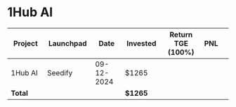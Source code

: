 # 1Hub AI



<table data-full-width="true"><thead><tr><th width="152">Project</th><th width="138">Launchpad</th><th width="132">Date</th><th width="133">Invested</th><th width="176">Return TGE (100%)</th><th>PNL</th><th></th></tr></thead><tbody><tr><td>1Hub AI</td><td>Seedify</td><td>09-12-2024</td><td>$1265</td><td></td><td></td><td></td></tr><tr><td><strong>Total</strong></td><td></td><td></td><td><strong>$1265</strong></td><td></td><td></td><td></td></tr></tbody></table>

